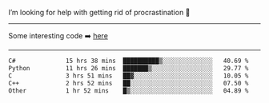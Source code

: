 I’m looking for help with getting rid of procrastination 🤔

-----

Some interesting code :arrow_right: [here](https://github.com/zhen8838/playground)

-----

<!--START_SECTION:waka-->

```txt
C#              15 hrs 38 mins  ██████████▒░░░░░░░░░░░░░░   40.69 %
Python          11 hrs 26 mins  ███████▒░░░░░░░░░░░░░░░░░   29.77 %
C               3 hrs 51 mins   ██▓░░░░░░░░░░░░░░░░░░░░░░   10.05 %
C++             2 hrs 52 mins   ██░░░░░░░░░░░░░░░░░░░░░░░   07.50 %
Other           1 hr 52 mins    █▒░░░░░░░░░░░░░░░░░░░░░░░   04.89 %
```

<!--END_SECTION:waka-->

<!--
**zhen8838/zhen8838** is a ✨ _special_ ✨ repository because its `README.md` (this file) appears on your GitHub profile.

Here are some ideas to get you started:

- 🔭 I’m currently working on ...
- 🌱 I’m currently learning ...
- 👯 I’m looking to collaborate on ...
 ...
- 💬 Ask me about ...
- 📫 How to reach me: ...
- 😄 Pronouns: ...
- ⚡ Fun fact: ...
-->
